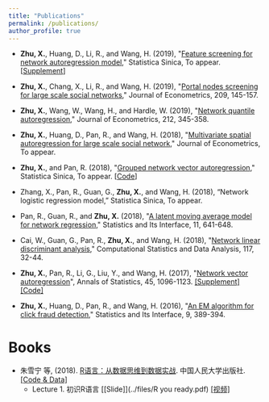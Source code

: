 ```yaml
---
title: "Publications"
permalink: /publications/
author_profile: true
---
```


- **Zhu, X.**, Huang, D., Li, R., and Wang, H. (2019), "[Feature screening for network autoregression model](http://www3.stat.sinica.edu.tw/ss_newpaper/SS-2018-0400_na.pdf)," Statistica Sinica, To appear. [[Supplement](../files/NSIS_supplement.pdf)]

- **Zhu, X.**, Chang, X., Li, R., and Wang, H. (2019), "[Portal nodes screening for large scale social networks](https://www.sciencedirect.com/science/article/abs/pii/S0304407618302689)," Journal of Econometrics, 209, 145-157. 
 
- **Zhu, X.**, Wang, W., Wang, H., and Hardle, W. (2019), "[Network quantile autoregression](https://www.sciencedirect.com/science/article/abs/pii/S0304407619300892)," Journal of Econometrics, 212, 345-358.

- **Zhu, X.**, Huang, D., Pan, R., and Wang, H. (2018), "[Multivariate spatial autoregression for large scale social network](../files/MSAR.pdf)," Journal of Econometrics, To appear.

- **Zhu, X.**, and Pan, R. (2018), "[Grouped network vector autoregression](../files/GNAR.pdf)," Statistica Sinica, To appear. [[Code](https://github.com/XueningZhu/GNAR_code)]

- Zhang, X., Pan, R., Guan, G., **Zhu, X.**, and Wang, H. (2018), “Network logistic regression model,” Statistica Sinica, To appear.

- Pan, R., Guan, R., and **Zhu, X.** (2018), "[A latent moving average model for network regression](http://intlpress.com/site/pub/pages/journals/items/sii/content/vols/0011/0004/a008/index.html)," Statistics and Its Interface, 11, 641-648.

- Cai, W., Guan, G., Pan, R., **Zhu, X.**, and Wang, H. (2018), "[Network linear discriminant analysis](https://www.sciencedirect.com/science/article/pii/S016794731730155X)," Computational Statistics and Data Analysis, 117, 32-44.

- **Zhu, X.**, Pan, R., Li, G., Liu, Y., and Wang, H. (2017), "[Network vector autoregression](https://projecteuclid.org/euclid.aos/1497319689)", Annals of Statistics, 45, 1096-1123. [[Supplement]](../files/NAR_supplement.pdf)[[Code]](https://github.com/XueningZhu/NAR)

- **Zhu, X.**, Huang, D., Pan, R., and Wang, H. (2016), "[An EM algorithm for click fraud detection](http://www.intlpress.com/site/pub/pages/journals/items/sii/content/vols/0009/0003/a012/)," Statistics and Its Interface, 9, 389-394.

# Books

- 朱雪宁 等, (2018). [R语言：从数据思维到数据实战](http://www.xiong99.com.cn/create.php). 中国人民大学出版社. [[Code & Data]](http://www.xiong99.com.cn/upload/file/20181101/1541061836764942.rar)
  - Lecture 1. 初识R语言 [[Slide]](../files/R you ready.pdf) [[视频]](eyJ0eXBlIjoxMiwicmVzb3VyY2VfdHlwZSI6NCwicmVzb3VyY2VfaWQiOiJsXzVjMWNhZWQxYjUwYjdfSlQ5enlaTWEiLCJwcm9kdWN0X2lkIjoiIiwiYXBwX2lkIjoiYXBwaXNvOEJqV3A3ODg2IiwiZXh0cmFfZGF0YSI6MH0)
